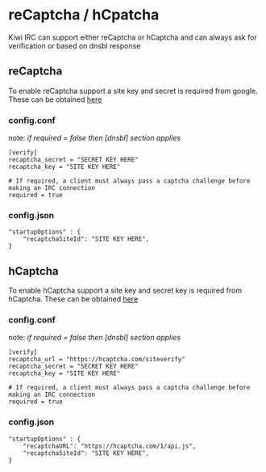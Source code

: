 # reCaptcha / hCpatcha
Kiwi IRC can support either reCaptcha or hCaptcha and can always ask for verification or based on dnsbl response

## reCaptcha
To enable reCaptcha support a site key and secret is required from google. These can be obtained [here](https://www.google.com/recaptcha/)
### config.conf
note: *if required = false then [dnsbl] section applies*
```
[verify]
recaptcha_secret = "SECRET KEY HERE"
recaptcha_key = "SITE KEY HERE"

# If required, a client must always pass a captcha challenge before making an IRC connection
required = true
```
### config.json
```
"startupOptions" : {
    "recaptchaSiteId": "SITE KEY HERE",
}
```

## hCaptcha
To enable hCaptcha support a site key and secret key is required from hCaptcha. These can be obtained [here](https://www.hcaptcha.com/)
### config.conf
note: *if required = false then [dnsbl] section applies*
```
[verify]
recaptcha_url = "https://hcaptcha.com/siteverify"
recaptcha_secret = "SECRET KEY HERE"
recaptcha_key = "SITE KEY HERE"

# If required, a client must always pass a captcha challenge before making an IRC connection
required = true
```
### config.json
```
"startupOptions" : {
    "recaptchaURL": "https://hcaptcha.com/1/api.js",
    "recaptchaSiteId": "SITE KEY HERE",
}
```